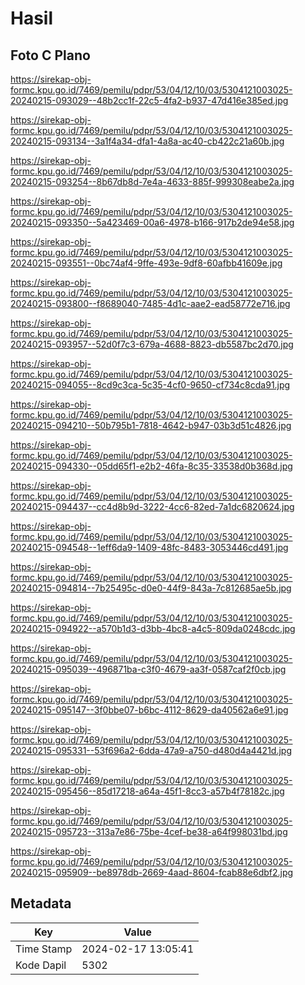 # Hasil

## Foto C Plano

https://sirekap-obj-formc.kpu.go.id/7469/pemilu/pdpr/53/04/12/10/03/5304121003025-20240215-093029--48b2cc1f-22c5-4fa2-b937-47d416e385ed.jpg

https://sirekap-obj-formc.kpu.go.id/7469/pemilu/pdpr/53/04/12/10/03/5304121003025-20240215-093134--3a1f4a34-dfa1-4a8a-ac40-cb422c21a60b.jpg

https://sirekap-obj-formc.kpu.go.id/7469/pemilu/pdpr/53/04/12/10/03/5304121003025-20240215-093254--8b67db8d-7e4a-4633-885f-999308eabe2a.jpg

https://sirekap-obj-formc.kpu.go.id/7469/pemilu/pdpr/53/04/12/10/03/5304121003025-20240215-093350--5a423469-00a6-4978-b166-917b2de94e58.jpg

https://sirekap-obj-formc.kpu.go.id/7469/pemilu/pdpr/53/04/12/10/03/5304121003025-20240215-093551--0bc74af4-9ffe-493e-9df8-60afbb41609e.jpg

https://sirekap-obj-formc.kpu.go.id/7469/pemilu/pdpr/53/04/12/10/03/5304121003025-20240215-093800--f8689040-7485-4d1c-aae2-ead58772e716.jpg

https://sirekap-obj-formc.kpu.go.id/7469/pemilu/pdpr/53/04/12/10/03/5304121003025-20240215-093957--52d0f7c3-679a-4688-8823-db5587bc2d70.jpg

https://sirekap-obj-formc.kpu.go.id/7469/pemilu/pdpr/53/04/12/10/03/5304121003025-20240215-094055--8cd9c3ca-5c35-4cf0-9650-cf734c8cda91.jpg

https://sirekap-obj-formc.kpu.go.id/7469/pemilu/pdpr/53/04/12/10/03/5304121003025-20240215-094210--50b795b1-7818-4642-b947-03b3d51c4826.jpg

https://sirekap-obj-formc.kpu.go.id/7469/pemilu/pdpr/53/04/12/10/03/5304121003025-20240215-094330--05dd65f1-e2b2-46fa-8c35-33538d0b368d.jpg

https://sirekap-obj-formc.kpu.go.id/7469/pemilu/pdpr/53/04/12/10/03/5304121003025-20240215-094437--cc4d8b9d-3222-4cc6-82ed-7a1dc6820624.jpg

https://sirekap-obj-formc.kpu.go.id/7469/pemilu/pdpr/53/04/12/10/03/5304121003025-20240215-094548--1eff6da9-1409-48fc-8483-3053446cd491.jpg

https://sirekap-obj-formc.kpu.go.id/7469/pemilu/pdpr/53/04/12/10/03/5304121003025-20240215-094814--7b25495c-d0e0-44f9-843a-7c812685ae5b.jpg

https://sirekap-obj-formc.kpu.go.id/7469/pemilu/pdpr/53/04/12/10/03/5304121003025-20240215-094922--a570b1d3-d3bb-4bc8-a4c5-809da0248cdc.jpg

https://sirekap-obj-formc.kpu.go.id/7469/pemilu/pdpr/53/04/12/10/03/5304121003025-20240215-095039--496871ba-c3f0-4679-aa3f-0587caf2f0cb.jpg

https://sirekap-obj-formc.kpu.go.id/7469/pemilu/pdpr/53/04/12/10/03/5304121003025-20240215-095147--3f0bbe07-b6bc-4112-8629-da40562a6e91.jpg

https://sirekap-obj-formc.kpu.go.id/7469/pemilu/pdpr/53/04/12/10/03/5304121003025-20240215-095331--53f696a2-6dda-47a9-a750-d480d4a4421d.jpg

https://sirekap-obj-formc.kpu.go.id/7469/pemilu/pdpr/53/04/12/10/03/5304121003025-20240215-095456--85d17218-a64a-45f1-8cc3-a57b4f78182c.jpg

https://sirekap-obj-formc.kpu.go.id/7469/pemilu/pdpr/53/04/12/10/03/5304121003025-20240215-095723--313a7e86-75be-4cef-be38-a64f998031bd.jpg

https://sirekap-obj-formc.kpu.go.id/7469/pemilu/pdpr/53/04/12/10/03/5304121003025-20240215-095909--be8978db-2669-4aad-8604-fcab88e6dbf2.jpg


## Metadata

| Key        | Value               |
| ---------- | ------------------- |
| Time Stamp | 2024-02-17 13:05:41 |
| Kode Dapil | 5302                |




